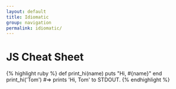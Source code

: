 ```yaml
---
layout: default
title: Idiomatic
group: navigation
permalink: idiomatic/
---
```


<div id="home">
  <h1>JS Cheat Sheet</h1>

{% highlight ruby %}
def print_hi(name)
  puts "Hi, #{name}"
end
print_hi('Tom')
#=> prints 'Hi, Tom' to STDOUT.
{% endhighlight %}
</div>